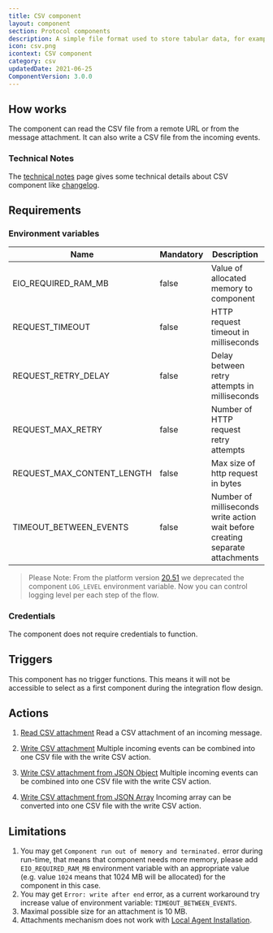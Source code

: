 ```yaml
---
title: CSV component
layout: component
section: Protocol components
description: A simple file format used to store tabular data, for example from a spreadsheet or a database.
icon: csv.png
icontext: CSV component
category: csv
updatedDate: 2021-06-25
ComponentVersion: 3.0.0
---
```


## How works

The component can read the CSV file from a remote URL or from the message
attachment. It can also write a CSV file from the incoming events.

### Technical Notes

The [technical notes](technical-notes) page gives some technical details about CSV component like [changelog](/components/csv/technical-notes#changelog).

## Requirements

### Environment variables

| Name|Mandatory|Description|Values|
|----|---------|-----------|------|
|EIO_REQUIRED_RAM_MB| false | Value of allocated memory to component | Recommended: `512`/`1024` |
|REQUEST_TIMEOUT| false |  HTTP request timeout in milliseconds | Default value: `10000` |
|REQUEST_RETRY_DELAY| false | Delay between retry attempts in milliseconds | Default value: `7000` |
|REQUEST_MAX_RETRY| false | Number of HTTP request retry attempts |  Default value: `7` |
|REQUEST_MAX_CONTENT_LENGTH| false | Max size of http request in bytes | Default value: `10485760` |
|TIMEOUT_BETWEEN_EVENTS| false | Number of milliseconds write action wait before creating separate attachments | Default value: `10000` |

> Please Note: From the platform version [20.51](/releases/2020-12-17) we deprecated the
> component `LOG_LEVEL` environment variable. Now you can control logging level per each step of the flow.

### Credentials

The component does not require credentials to function.


## Triggers

This component has no trigger functions. This means it will not be accessible to
select as a first component during the integration flow design.

## Actions

  1. [Read CSV attachment](/components/csv/actions#read-csv-attachment)
  Read a CSV attachment of an incoming message.

  2. [Write CSV attachment](/components/csv/actions#write-csv-attachment)
  Multiple incoming events can be combined into one CSV file with the write CSV action.

  3. [Write CSV attachment from JSON Object](/components/csv/actions#write-csv-attachment-from-json-object)
  Multiple incoming events can be combined into one CSV file with the write CSV action.

  4. [Write CSV attachment from JSON Array](/components/csv/actions#write-csv-attachment-from-json-array)
  Incoming array can be converted into one CSV file with the write CSV action.

## Limitations

  1. You may get `Component run out of memory and terminated.` error during run-time, that means that component needs more memory, please add  `EIO_REQUIRED_RAM_MB` environment variable with an appropriate value (e.g. value `1024` means that 1024 MB will be allocated) for the component in this case.
  2. You may get `Error: write after end` error, as a current workaround try increase value of environment variable: `TIMEOUT_BETWEEN_EVENTS`.
  3. Maximal possible size for an attachment is 10 MB.
  4. Attachments mechanism does not work with [Local Agent Installation](/getting-started/local-agent).
